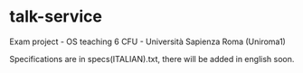 # talk-service
Exam project - OS teaching 6 CFU - Università Sapienza Roma (Uniroma1)

Specifications are in specs(ITALIAN).txt, there will be added in english soon.


